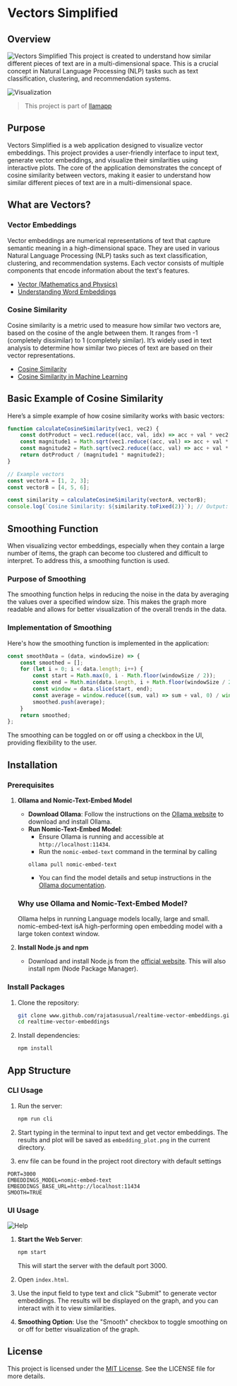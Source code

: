 # Vectors Simplified

## Overview

![Vectors Simplified](./assets/llama.png)
This project is created to understand how similar different pieces of text are in a multi-dimensional space. This is a crucial concept in Natural Language Processing (NLP) tasks such as text classification, clustering, and recommendation systems.

![Visualization](./assets/visual.png)

> This project is part of [llamapp](www.github.com/rajatasusual/llamapp)

## Purpose

Vectors Simplified is a web application designed to visualize vector embeddings. This project provides a user-friendly interface to input text, generate vector embeddings, and visualize their similarities using interactive plots. The core of the application demonstrates the concept of cosine similarity between vectors, making it easier to understand how similar different pieces of text are in a multi-dimensional space.

## What are Vectors?

### Vector Embeddings

Vector embeddings are numerical representations of text that capture semantic meaning in a high-dimensional space. They are used in various Natural Language Processing (NLP) tasks such as text classification, clustering, and recommendation systems. Each vector consists of multiple components that encode information about the text's features.

- [Vector (Mathematics and Physics)](https://en.wikipedia.org/wiki/Vector_(mathematics_and_physics))
- [Understanding Word Embeddings](https://towardsdatascience.com/understanding-word-embeddings-88f3ff78a3e0)

### Cosine Similarity

Cosine similarity is a metric used to measure how similar two vectors are, based on the cosine of the angle between them. It ranges from -1 (completely dissimilar) to 1 (completely similar). It’s widely used in text analysis to determine how similar two pieces of text are based on their vector representations.

- [Cosine Similarity](https://en.wikipedia.org/wiki/Cosine_similarity)
- [Cosine Similarity in Machine Learning](https://towardsdatascience.com/cosine-similarity-in-machine-learning-4c78341a5a94)

## Basic Example of Cosine Similarity

Here’s a simple example of how cosine similarity works with basic vectors:

```javascript
function calculateCosineSimilarity(vec1, vec2) {
    const dotProduct = vec1.reduce((acc, val, idx) => acc + val * vec2[idx], 0);
    const magnitude1 = Math.sqrt(vec1.reduce((acc, val) => acc + val * val, 0));
    const magnitude2 = Math.sqrt(vec2.reduce((acc, val) => acc + val * val, 0));
    return dotProduct / (magnitude1 * magnitude2);
}

// Example vectors
const vectorA = [1, 2, 3];
const vectorB = [4, 5, 6];

const similarity = calculateCosineSimilarity(vectorA, vectorB);
console.log(`Cosine Similarity: ${similarity.toFixed(2)}`); // Output: Cosine Similarity: 0.9746
```

## Smoothing Function

When visualizing vector embeddings, especially when they contain a large number of items, the graph can become too clustered and difficult to interpret. To address this, a smoothing function is used.

### Purpose of Smoothing

The smoothing function helps in reducing the noise in the data by averaging the values over a specified window size. This makes the graph more readable and allows for better visualization of the overall trends in the data.

### Implementation of Smoothing

Here's how the smoothing function is implemented in the application:

```javascript
const smoothData = (data, windowSize) => {
    const smoothed = [];
    for (let i = 0; i < data.length; i++) {
        const start = Math.max(0, i - Math.floor(windowSize / 2));
        const end = Math.min(data.length, i + Math.floor(windowSize / 2) + 1);
        const window = data.slice(start, end);
        const average = window.reduce((sum, val) => sum + val, 0) / window.length;
        smoothed.push(average);
    }
    return smoothed;
};
```

The smoothing can be toggled on or off using a checkbox in the UI, providing flexibility to the user.

## Installation

### Prerequisites

1. **Ollama and Nomic-Text-Embed Model**

   - **Download Ollama**: Follow the instructions on the [Ollama website](https://www.ollama.com) to download and install Ollama.
   - **Run Nomic-Text-Embed Model**:
     - Ensure Ollama is running and accessible at `http://localhost:11434`.
     - Run the `nomic-embed-text` command in the terminal by calling 
      ```
      ollama pull nomic-embed-text
      ```
     - You can find the model details and setup instructions in the [Ollama documentation](https://docs.ollama.com).

    ### Why use Ollama and Nomic-Text-Embed Model?
    Ollama helps in running Language models locally, large and small. nomic-embed-text isA high-performing open embedding model with a large token context window.

2. **Install Node.js and npm**

   - Download and install Node.js from the [official website](https://nodejs.org/). This will also install npm (Node Package Manager).

### Install Packages

1. Clone the repository:
   ```bash
   git clone www.github.com/rajatasusual/realtime-vector-embeddings.git
   cd realtime-vector-embeddings
   ```

2. Install dependencies:
   ```bash
   npm install
   ```

## App Structure

### CLI Usage

1. Run the server:
   ```bash
   npm run cli
   ```

2. Start typing in the terminal to input text and get vector embeddings. The results and plot will be saved as `embedding_plot.png` in the current directory.

3. env file can be found in the project root directory with default settings

```
PORT=3000
EMBEDDINGS_MODEL=nomic-embed-text
EMBEDDINGS_BASE_URL=http://localhost:11434
SMOOTH=TRUE
```

### UI Usage

![Help](./assets/popup.png)

1. **Start the Web Server**:
   ```bash
   npm start
   ```

   This will start the server with the default port 3000.

2. Open `index.html`.

3. Use the input field to type text and click "Submit" to generate vector embeddings. The results will be displayed on the graph, and you can interact with it to view similarities.

4. **Smoothing Option**: Use the "Smooth" checkbox to toggle smoothing on or off for better visualization of the graph.

## License

This project is licensed under the [MIT License](LICENSE). See the LICENSE file for more details.